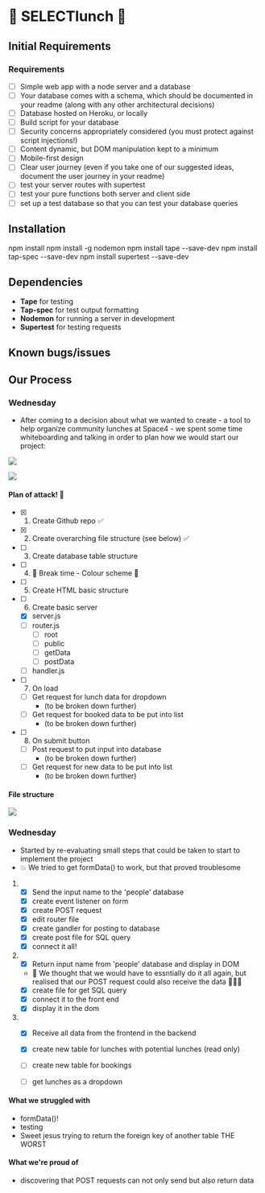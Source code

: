 
# 🍕 SELECTlunch 🥗

## Initial Requirements
### Requirements

- [ ] Simple web app with a node server and a database
- [ ] Your database comes with a schema, which should be documented in your readme (along with any other architectural decisions)
- [ ] Database hosted on Heroku, or locally
- [ ] Build script for your database
- [ ] Security concerns appropriately considered (you must protect against script injections!)
- [ ] Content dynamic, but DOM manipulation kept to a minimum
- [ ] Mobile-first design
- [ ] Clear user journey (even if you take one of our suggested ideas, document the user journey in your readme)
- [ ] test your server routes with supertest
- [ ] test your pure functions both server and client side
- [ ] set up a test database so that you can test your database queries

## Installation
npm install 
npm install -g nodemon
npm install tape --save-dev
npm install tap-spec --save-dev
npm install supertest --save-dev

## Dependencies
- **Tape** for testing
- **Tap-spec** for test output formatting
- **Nodemon** for running a server in development
- **Supertest** for testing requests

## Known bugs/issues

## Our Process

### Wednesday 

- After coming to a decision about what we wanted to create - a tool to help organize community lunches at Space4 - we spent some time whiteboarding and talking in order to plan how we would start our project:

![](https://i.imgur.com/AP6UUFm.jpg)

![](https://i.imgur.com/w39Tfxr.jpg)



#### Plan of attack! 💪
- [x] 1. Create Github repo ✅
- [x] 2. Create overarching file structure (see below) ✅
- [ ] 3. Create database table structure
- [ ] 4. 🎨 Break time - Colour scheme 🎨
- [ ] 5. Create HTML basic structure
- [ ] 6. Create basic server
    - [x] server.js
    - [ ] router.js
        - [ ] root
        - [ ] public
        - [ ] getData
        - [ ] postData
    - [ ] handler.js
- [ ] 7. On load 
    - [ ] Get request for lunch data for dropdown
        - (to be broken down further)
    - [ ] Get request for booked data to be put into list
        - (to be broken down further)
- [ ] 8. On submit button
    - [ ] Post request to put input into database
        - (to be broken down further)
    - [ ] Get request for new data to be put into list
        - (to be broken down further)

#### File structure
![](https://i.imgur.com/rlaLJvN.png)

### Wednesday 
- Started by re-evaluating small steps that could be taken to start to implement the project
- 💥 We tried to get formData() to work, but that proved troublesome
1. - [x] Send the input name to the 'people' database
    - [x] create event listener on form
    - [x] create POST request
    - [x] edit router file
    - [x] create gandler for posting to database
    - [x] create post file for SQL query
    - [x] connect it all!
2. - [x] Return input name from 'people' database and display in DOM
    - 🙌 We thought that we would have to essntially do it all again, but realised that our POST request could also receive the data  🎉🎊🎉
    - [x] create file for get SQL query
    - [x] connect it to the front end
    - [x] display it in the dom
3. - [x] Receive all data from the frontend in the backend
    - [x] create new table for lunches with potential lunches (read only)
    - [ ] create new table for bookings
    - [ ] get lunches as a dropdown



#### What we struggled with
- formData()!
- testing
- Sweet jesus trying to return the foreign key of another table THE WORST

#### What we're proud of 
- discovering that POST requests can not only send but also return data
